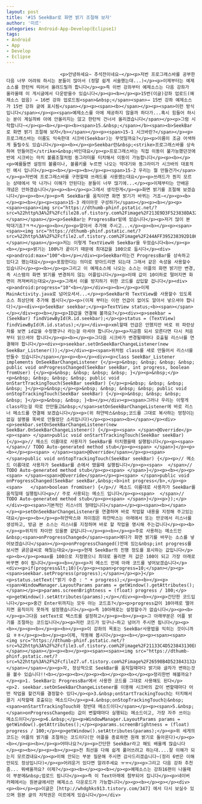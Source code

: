 ```yaml
---
layout: post
title: '#15 SeekBar로 화면 밝기 조절해 보자'
author: '미르'
categories: Android-App-Develop(Eclipse1)
tags:
- Android
- App
- Develop
- Eclipse
---
```



<script> location.href='https://cafe.naver.com/develoid/309749' ; </script>


















						<p>안녕하세요~ 추석전이네요~</p><p>저번 프로그래스바를 공부한다음 너무 어려워 하시는 분들이 많아서 (정말 쉽게 서술했는대...)</p><p>이제부터는 예제소스를 한턴씩 띄어서 올려드릴까 합니다</p><p>즉 이번 강좌부터 예제소스는 다음 강좌가 올라올때 이 게시글에서 다운받을수 있습니다</p><p><b></p><p>15번(이글)강좌 업로드(예제소스 없음) → 16번 강좌 업로드됨<span>&nbsp;</span><span>→ 15번 강좌 예제소스가 15번 강좌 글에 표시됨</span></p><p><span><b></span></p><p><span>이런 방식입니다</span></p><p><span>예제소스를 아에 제공하지 않을까 하다가...혹시 힘들어 하시는 분이 계실까봐 아에 안올리지는 않고 한턴씩 건너서 올리겠습니다</span></p><p>그럼 시작합니다~</p><p><b></p><p><b><span>15.&nbsp;</span></b><span><b>SeekBar로 화면 밝기 조절해 보자</b></span></p><p><span>15-1 시크바란?</span></p><p>프로그래스바는 이름도 익숙한대 시크바(Seekbar)는 무엇일까요?</p><p>이름이 조금 어색하게 들릴수도 있습니다</p><p><b></p><p>Seekbar란&nbsp;<strike>프로그래스바를 상속하여 만들어진</strike>&nbsp;바인대요</p><p>프로그래스바는 직접 이동이 불가능했던것에 반에 시크바는 마치 볼륨조절처럼 동그라미를 터치해서 이동이 가능합니다</p><p><b></p><p>예를들면 설정의 볼륨이나, 볼륨키를 누르면 나오는 막대기와 동그라미가 시크바의 대표적인 예시 입니다</p><p><b></p><p><b></p><p><span>15-2 우리는 뭘 만들건가</span></p><p>저번에 프로그래스바를 구현할때 쓰래드를 사용했는대요</p><p>쓰래드가 뭔지 모르는 상태에서 막 나가니 이해가 안된다는 분들이 너무 많기에...</p><p>이제부터는 안배운 개념은 안하겠습니다</p><p><b></p><p>그래서 생각한게</p><p>화면 밝기를 조절해 보겠습니다</p><p><b></p><p>즉 SeekBar를 움직이면 화면 밝기가 바뀌는 거죠~</p><p><b></p><p><b></p><p><span>15-3 레이아웃 구성하기</span></p><p><b></p><p><span><span><img src="https://dthumb-phinf.pstatic.net/?src=%22http%3A%2F%2Fcfile28.uf.tistory.com%2Fimage%2F213E9D3F523838DA32966D%22&amp;type=cafe_wa740"></span></span></p><p>SeekBar는 ProgressBar밑에 있습니다</p><p>저거 많이 본 막대기죠?ㅋㅋ</p><p><b></p><p>알아서 추가해 주시고...</p><p><b></p><p><span><span><img src="https://dthumb-phinf.pstatic.net/?src=%22http%3A%2F%2Fcfile2.uf.tistory.com%2Fimage%2F244AFF395238392D186E5F%22&amp;type=cafe_wa740"></span></span></p><p>저는 이렇게 TextView와 SeekBar을 두었습니다<b></p><p><b></p><p>밝기는 100%가 끝이기 때문에 최대값을 100으로 둡시다</p><div><p>android:max="100"<b></p></div><p>SeekBar라는건 ProgressBar를 상속하고 있다고 했는대요</p><p>포함한다는 의미로 받아드리면 되는대 그래서 같은 속성을 사용할수 있습니다</p><p><b></p><p>그리고 이 예제소스에 나오는 소스는 어플의 화면 밝기만 변경, 즉 시스탬의 화면 밝기를 변경하지 않는 어플입니다</p><p>이때 값이 10이하로 떨어지면 화면이 꺼져버리는대요</p><p>그래서 이를 방지하기 위한 코드를 삽입할 겁니다</p><div><p>android:progress="10"<b></p></div><p><b></p><p>이제 MainActivity.java로 넘어오셔서...</p><p>SeekBar와 TextView를 사용할수 있도록 소스 최상단에 추가해 봅시다</p><p>(이제 부터는 이런 언급이 없어도 알아서 넣으셔야 합니다)</p><div><p>SeekBar seekbar;</p><p>TextView status;<b><span></span></p></div><p><b></p><p>ID값을 연결해 볼까요?</p><div><p>seekbar = (SeekBar) findViewById(R.id.seekbar);</p><p>status = (TextView) findViewById(R.id.status);</p></div><p>xml할때 언급은 안했지만 바로 위 파란상자를 보면 id값을 수정했구나 라는걸 아셔야 합니다</p><p>지금쯤 되서 모른다면 다시 처음부터 읽으셔야 합니다</p><p><b></p><p>그다음 시크바가 변경될때마다 호출될 리스너를 연결해야 합니다</p><div><p>seekbar.setOnSeekBarChangeListener(new SeekBar_Listener());</p></div><p><span>위처럼 class를 새로 만들어서 리스너를 만들수 있습니다</span></p><p><b></p><div><p>class SeekBar_Listener implements OnSeekBarChangeListener {</p><p>&nbsp; &nbsp; &nbsp; &nbsp; public void onProgressChanged(SeekBar seekBar, int progress, boolean fromUser) {</p><p>&nbsp; &nbsp; &nbsp; &nbsp; }</p><p>&nbsp;</p><p>&nbsp; &nbsp; &nbsp; &nbsp; public void onStartTrackingTouch(SeekBar seekBar) {</p><p>&nbsp; &nbsp; &nbsp; &nbsp; }</p><p>&nbsp;</p><p>&nbsp; &nbsp; &nbsp; &nbsp; public void onStopTrackingTouch(SeekBar seekBar) {</p><p>&nbsp; &nbsp; &nbsp; &nbsp; }</p><p>&nbsp; &nbsp; }<b></p></div><p><span>그러나 우리는 이렇게 class라는걸 따로 안만들고&nbsp;</span>setOnSeekBarChangeListener에 바로 리스너 메소드를 연결해 보겠습니다</p><p>(위 하얀박스&nbsp;코드를 그대로 복사하는 멍청이는 없길 설명을 똑바로 안들었단 소리입니다)</p><p><span><b></span></p><div><p>seekbar.setOnSeekBarChangeListener(new SeekBar.OnSeekBarChangeListener() {</p><p><span> </span>@Override</p><p><span> </span>public void onStartTrackingTouch(SeekBar seekBar) {</p><p>// 메소드 이름대로 사용자가 SeekBar를 터치했을때 실행됩니다</p><p><span>  </span>// TODO Auto-generated method stub</p><p><span> </span>}</p><p><b></p><p><span> </span><span>@Override</span></p><p><span> </span>public void onStopTrackingTouch(SeekBar seekBar) {</p><p>// 메소드 이름대로 사용자가 SeekBar를 손에서 땠을때 실행됩니다</p><p><span>  </span>// TODO Auto-generated method stub</p><p><span> </span>}</p><p><b></p><p><span> </span><span>@Override</span></p><p><span> </span>public void onProgressChanged(SeekBar seekBar,&nbsp;<b>int progress</b>,</p><p><span>   </span>boolean fromUser) {</p>// 메소드 이름대로 사용자가 SeekBar를 움직일때 실행됩니다<p>// 주로 사용되는 메소드 입니다</p><p><span>  </span>// TODO Auto-generated method stub</p><p><span> </span>}</p><p>});</p></div><p><span>기본적인 리스너의 형태입니다</span></p><p><span><b></span></p><p>setOnSeekBarChangeListener을 연결하며 바로 작업할 내용을 지정해 주고있는대요</p><p><b></p><p>하얀박스와 차이점은 하얀박스는 아래에서 또는 딴곳에서 리스너를 생성하고, 방금 본 소스는 리스너를 지정하며 바로 할 작업을 명시해 주는겁니다</p><p><b></p><p>위치의 차이만 있을뿐 같답니다~</p><p><b></p><p>주로 사용하는 메소드인&nbsp;<span>onProgressChanged</span><span>에다가 화면 밝기를 바꾸는 소스를 넣어보겠습니다</span></p><p>onProgressChanged()안에 있는&nbsp;int progress를 보시면 굵은글씨로 해뒀는대요</p><p>현재 SeekBar의 진행 정도를 표시하는 값입니다</p><p><b></p><p>max를 100으로 지정했으니 최대로 올리면 저 값은 100이 되고 가장 아래로 바꾸면 0이 됩니다</p><p><b></p><p>저 메소드 안에 아래 코드를 넣어보겠습니다</p><div><p>if(progress&lt;10){</p><p><span>progress=10;</span></p><p><span>seekbar.setProgress(progress);</span></p><p>}</p><p>status.setText("밝기 수준 : " + progress);</p><p><b></p><p><span>WindowManager.LayoutParams params = getWindow().getAttributes();</span></p><p>params.screenBrightness = (float) progress / 100;</p><p>getWindow().setAttributes(params);</p></div><p><b></p><p>간단한 코드입니다</p><p>중간 Enter위까지는 모두 아는 코드죠?</p><p>progress값이 10아래로 떨어지면 움직이지 못하게 설정했습니다</p><p>즉 10아래로는 설정할수가 없습니다</p><p><b></p><p>그다음 setText로 텍스트를 설정하고</p><p><b></p><p>그 아래부분은 어플 밝기를 조절하는 코드입니다</p><p>저런 코드가 있구나~하고 넘어가 주시면 됩니다</p><p><b></p><p><b></p><p><b></p><p>이 강좌의 목표는 SeekBar사용법을 익히는 것이니까요 ㅎㅎ</p><p><b></p><p>이제, 작동해 봅시다</p><p><b></p><p><span><span><img src="https://dthumb-phinf.pstatic.net/?src=%22http%3A%2F%2Fcfile3.uf.tistory.com%2Fimage%2F21133C4D523843130E8F6B%22&amp;type=cafe_wa740"></span></span></p><p><b></p><p><span><span><img src="https://dthumb-phinf.pstatic.net/?src=%22http%3A%2F%2Fcfile27.uf.tistory.com%2Fimage%2F26598B4D523843132A3D16%22&amp;type=cafe_wa740"></span></span></p><p>자, 정상적으로 SeekBar를 움직일때마다 밝기와 글자가 변하는것을 볼수 있습니다!!<b></p><p><b></p><p><b></p><p><b></p><p>정리한번 해볼까요?</p><p>1. SeekBar는 ProgressBar에서 사용한 코드를 그대로 사용해도 된다</p><p>2. seekbar.setOnSeekBarChangeListener를 이용해 시크바의 값이 변할때마다 어떤 작업을 할건지를 결정할수 있다</p><p>3.&nbsp;onStartTrackingTouch는 터치해서 끌기 시작할때 호출되는 메소드다</p><p>4.&nbsp;onStopTrackingTouch는&nbsp;<span>onStartTrackingTouch와 정반대 메소드이다</span></p><p><span>5.&nbsp;</span>onProgressChanged는 값이 변할때마다 실행되는 메소드이고, 가장 자주 쓰이는 메소드이다</p><p>6.&nbsp;</p><p>WindowManager.LayoutParams params = getWindow().getAttributes();</p><p>params.screenBrightness = (float) progress / 100;</p><p>getWindow().setAttributes(params);</p><p>위 세게의 코드는 어플의 밝기를 조절하는 코드이다(만 어플을 종료하면 원래 밝기로 돌아온다)</p><p><b></p><p><b></p><p>어떠나요?</p><p>간단한 SeekBar라고 해도 배울께 많습니다</p><p><b></p><p><b></p><p>전 최선을 다해 쉽게 풀어쓰려고 하는대....잘 이해가 되는지 모르겠내요</p><p>이해 안되는 부분 질문해 주시면 감사드리겠습니다~(정리 6번은 이해 안되도 정상입니다)</p><p>어려운거 있다면 알려주세요 ㅠㅠ</p><p>그리고 다음 강좌 추천좀... 뭐배울까요? 이제?</p><p><b></p><p><b></p><p>예제소스는 강좌16편이 나올때 이 부분에&nbsp;업로드 됩니다</p><p>즉 이 Text아래에 첨부되어 집니다</p><p>네이버 카페에서는 원본글에서만 예제소스 다운로드가 가능합니다</p><p><b></p><p></p><div><p><b></p><p>이글은 [http://whdghks913.tistory.com/347] 에서 다시 보실수 있으며 원본 글의 저작권은 미르에게 있습니다</p></div>
